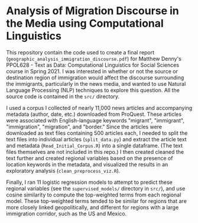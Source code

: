 # Analysis of Migration Discourse in the Media using Computational Linguistics

This repository contain the code used to create a final report (`geographic_analysis_immigration_discourse.pdf`) for Matthew Denny's PPOL628 - Text as Data: Computational Linguistics for Social Sciences course in Spring 2021. I was interested in whether or not the source or destination region of immigration would affect the discourse surrounding the immigrants, particularly in the news media, and wanted to use Natural Language Processing (NLP) techniques to explore this question. All the source code is contained in the `src/` directory.

I used a corpus I collected of nearly 11,000 news articles and accompanying metadata (author, date, etc.) downloaded from ProQuest. These articles were associated with English-language keywords "migrant", "immigrant", "immigration", "migration", and "border." Since the articles were downloaded as text files containing 500 articles each, I needed to split the text files into individual articles (`split_data.py`) and extract the article text and metadata (`Read_Initial_Corpus.R`) into a single dataframe. (The text files themselves are not included in this repo.) I then created cleaned the text further and created regional variables based on the presence of location keywords in the metadata, and visualized the results in an exploratory analysis (`clean_preprocess_viz.R`).

Finally, I ran 11 logistic regression models to attempt to predict these regional variables (see the `supervised_models/` directory in `src/`), and use cosine similarity to compute the top-weighted terms from each regional model. These top-weighted terms tended to be similar for regions that are more closely linked geopolitically, and different for regions with a large immigration corridor, such as the US and Mexico.

